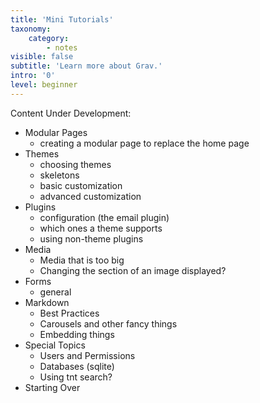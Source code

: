 ```yaml
---
title: 'Mini Tutorials'
taxonomy:
    category:
        - notes
visible: false
subtitle: 'Learn more about Grav.'
intro: '0'
level: beginner
---
```


Content Under Development:

- Modular Pages
  - creating a modular page to replace the home page
- Themes
  - choosing themes
  - skeletons
  - basic customization
  - advanced customization
- Plugins
  - configuration (the email plugin)
  - which ones a theme supports
  - using non-theme plugins
- Media
  - Media that is too big
  - Changing the section of an image displayed?
- Forms
  - general
- Markdown
  - Best Practices
  - Carousels and other fancy things
  - Embedding things
- Special Topics
  - Users and Permissions
  - Databases (sqlite)
  - Using tnt search?
- Starting Over
